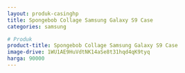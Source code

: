 ```yaml
---
layout: produk-casinghp
title: Spongebob Collage Samsung Galaxy S9 Case
categories: samsung

# Produk
product-title: Spongebob Collage Samsung Galaxy S9 Case
image-drive: 1WU1AE9HuVdtNK14aSe8t31hqd4qK9tyq
harga: 90000
---
```

